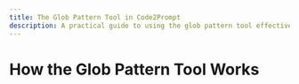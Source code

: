 ```yaml
---
title: The Glob Pattern Tool in Code2Prompt
description: A practical guide to using the glob pattern tool effectively.
---
```


# How the Glob Pattern Tool Works
